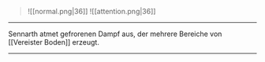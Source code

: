 > ![[normal.png|36]]
> ![[attention.png|36]]

***

Sennarth atmet gefrorenen Dampf aus, der mehrere Bereiche von [[Vereister Boden]] erzeugt.



***